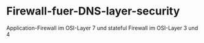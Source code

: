 # Firewall-fuer-DNS-layer-security
Application-Firewall im OSI-Layer 7 und stateful Firewall im OSI-Layer 3 und 4
